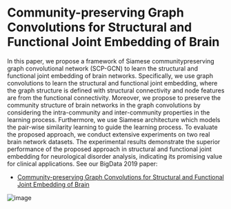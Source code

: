 # Community-preserving Graph Convolutions for Structural and Functional Joint Embedding of Brain
In this paper, we propose a framework of Siamese communitypreserving graph convolutional network (SCP-GCN) to learn the
structural and functional joint embedding of brain networks.
Specifically, we use graph convolutions to learn the structural
and functional joint embedding, where the graph structure is
defined with structural connectivity and node features are from
the functional connectivity. Moreover, we propose to preserve
the community structure of brain networks in the graph convolutions by considering the intra-community and inter-community
properties in the learning process. Furthermore, we use Siamese
architecture which models the pair-wise similarity learning to
guide the learning process. To evaluate the proposed approach,
we conduct extensive experiments on two real brain network
datasets. The experimental results demonstrate the superior performance of the proposed approach in structural and functional
joint embedding for neurological disorder analysis, indicating its
promising value for clinical applications.
See our BigData 2019 paper:
* [Community-preserving Graph Convolutions for
Structural and Functional Joint Embedding of Brain](https://arxiv.org/pdf/1911.03583.pdf)

![image](https://github.com/HOLMES1891/SGCN/blob/try_degree_downsample/img.png)

